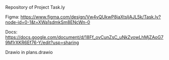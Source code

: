 Repository of Project Task.ly

Figma:
https://www.figma.com/design/Vw4yQUkwP8jaXtsljAJL5k/Task.ly?node-id=0-1&t=XWa1sdmkSm8ENcWn-0

Docs:
https://docs.google.com/document/d/18Ff_ovCunZsC_uNkZvowLhMjZAoG79M1rXKR6Ef76-Y/edit?usp=sharing

Drawio in plans.drawio
